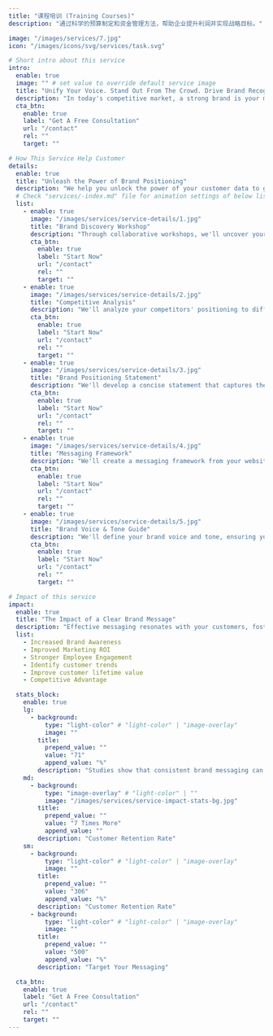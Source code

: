 ```yaml
---
title: "课程培训 (Training Courses)"
description: "通过科学的预算制定和资金管理方法，帮助企业提升利润并实现战略目标。"

image: "/images/services/7.jpg"
icon: "/images/icons/svg/services/task.svg"

# Short intro about this service
intro:
  enable: true
  image: "" # set value to override default service image
  title: "Unify Your Voice. Stand Out From The Crowd. Drive Brand Recognition."
  description: "In today's competitive market, a strong brand is your most valuable asset. We help you craft a clear and compelling brand positioning and messaging strategy that sets you apart from the competition and resonates deeply with your target audience."
  cta_btn:
    enable: true
    label: "Get A Free Consultation"
    url: "/contact"
    rel: ""
    target: ""

# How This Service Help Customer
details:
  enable: true
  title: "Unleash the Power of Brand Positioning"
  description: "We help you unlock the power of your customer data to gain a deeper understanding of who your customers are, what motivates them, and how they interact with your brand. Through sophisticated analytics and proven methodologies"
  # Check "services/-index.md" file for animation settings of below list
  list:
    - enable: true
      image: "/images/services/service-details/1.jpg"
      title: "Brand Discovery Workshop"
      description: "Through collaborative workshops, we'll uncover your brand's core values, target audience."
      cta_btn:
        enable: true
        label: "Start Now"
        url: "/contact"
        rel: ""
        target: ""
    - enable: true
      image: "/images/services/service-details/2.jpg"
      title: "Competitive Analysis"
      description: "We'll analyze your competitors' positioning to differentiate your brand."
      cta_btn:
        enable: true
        label: "Start Now"
        url: "/contact"
        rel: ""
        target: ""
    - enable: true
      image: "/images/services/service-details/3.jpg"
      title: "Brand Positioning Statement"
      description: "We'll develop a concise statement that captures the essence of your brand."
      cta_btn:
        enable: true
        label: "Start Now"
        url: "/contact"
        rel: ""
        target: ""
    - enable: true
      image: "/images/services/service-details/4.jpg"
      title: "Messaging Framework"
      description: "We'll create a messaging framework from your website to social media."
      cta_btn:
        enable: true
        label: "Start Now"
        url: "/contact"
        rel: ""
        target: ""
    - enable: true
      image: "/images/services/service-details/5.jpg"
      title: "Brand Voice & Tone Guide"
      description: "We'll define your brand voice and tone, ensuring your communication resonates."
      cta_btn:
        enable: true
        label: "Start Now"
        url: "/contact"
        rel: ""
        target: ""

# Impact of this service
impact:
  enable: true
  title: "The Impact of a Clear Brand Message"
  description: "Effective messaging resonates with your customers, fostering trust and emotional connections. It's about speaking their language and understanding their needs."
  list:
    - Increased Brand Awareness
    - Improved Marketing ROI
    - Stronger Employee Engagement
    - Identify customer trends
    - Improve customer lifetime value
    - Competitive Advantage

  stats_block:
    enable: true
    lg:
      - background:
          type: "light-color" # "light-color" | "image-overlay"
          image: ""
        title:
          prepend_value: ""
          value: "71"
          append_value: "%"
        description: "Studies show that consistent brand messaging can lead to a 71% increase in brand recognition"
    md:
      - background:
          type: "image-overlay" # "light-color" | ""
          image: "/images/services/service-impact-stats-bg.jpg"
        title:
          prepend_value: ""
          value: "7 Times More"
          append_value: ""
        description: "Customer Retention Rate"
    sm:
      - background:
          type: "light-color" # "light-color" | "image-overlay"
          image: ""
        title:
          prepend_value: ""
          value: "306"
          append_value: "%"
        description: "Customer Retention Rate"
      - background:
          type: "light-color" # "light-color" | "image-overlay"
          image: ""
        title:
          prepend_value: ""
          value: "500"
          append_value: "%"
        description: "Target Your Messaging"

  cta_btn:
    enable: true
    label: "Get A Free Consultation"
    url: "/contact"
    rel: ""
    target: ""
---
```

